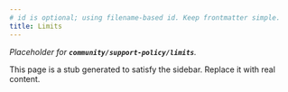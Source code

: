 ```yaml
---
# id is optional; using filename-based id. Keep frontmatter simple.
title: Limits
---
```


_Placeholder for **`community/support-policy/limits`**._

This page is a stub generated to satisfy the sidebar.
Replace it with real content.
